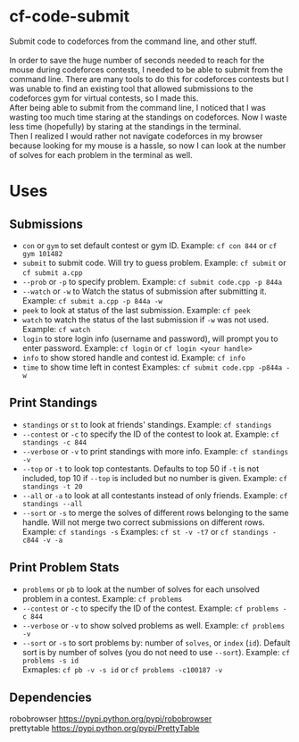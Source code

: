 # cf-code-submit
Submit code to codeforces from the command line, and other stuff. <br />
<br />
In order to save the huge number of seconds needed to reach for the mouse during codeforces contests, I needed to be able to submit from the command line. There are many tools to do this for codeforces contests but I was unable to find an existing tool that allowed submissions to the codeforces gym for virtual contests, so I made this. <br />
After being able to submit from the command line, I noticed that I was wasting too much time staring at the standings on codeforces. Now I waste less time (hopefully) by staring at the standings in the terminal. <br />
Then I realized I would rather not navigate codeforces in my browser because looking for my mouse is a hassle, so now I can look at the number of solves for each problem in the terminal as well. <br />

# Uses
## Submissions
- `con` or `gym` to set default contest or gym ID. Example: `cf con 844` or `cf gym 101482` <br />
- `submit` to submit code. Will try to guess problem. Example: `cf submit` or `cf submit a.cpp` <br />
- `--prob` or `-p` to specify problem. Example: `cf submit code.cpp -p 844a` <br />
- `--watch` or `-w` to Watch the status of submission after submitting it. Example: `cf submit a.cpp -p 844a -w` <br />
- `peek` to look at status of the last submission. Example: `cf peek` <br />
- `watch` to watch the status of the last submission if `-w` was not used. Example: `cf watch` <br />
- `login` to store login info (username and password), will prompt you to enter password. Example: `cf login` or `cf login <your handle>` <br />
- `info` to show stored handle and contest id. Example: `cf info` <br />
- `time` to show time left in contest
Examples: `cf submit code.cpp -p844a -w` <br />
## Print Standings
- `standings` or `st` to look at friends' standings. Example: `cf standings` <br />
- `--contest` or `-c` to specify the ID of the contest to look at. Example: `cf standings -c 844` <br />
- `--verbose` or `-v` to print standings with more info. Example: `cf standings -v` <br />
- `--top` or `-t` to look top contestants. Defaults to top 50 if `-t` is not included, top 10 if `--top` is included but no number is given. Example: `cf standings -t 20` <br />
- `--all` or `-a` to look at all contestants instead of only friends. Example: `cf standings --all`
- `--sort` or `-s` to merge the solves of different rows belonging to the same handle. Will not merge two correct submissions on different rows. Example: `cf standings -s`
Examples: `cf st -v -t7` or `cf standings -c844 -v -a` <br />
## Print Problem Stats
- `problems` or `pb` to look at the number of solves for each unsolved problem in a contest. Example: `cf problems` <br />
- `--contest` or `-c` to specify the ID of the contest. Example: `cf problems -c 844` <br />
- `--verbose` or `-v` to show solved problems as well. Example: `cf problems -v` <br />
- `--sort` or `-s` to sort problems by: number of `solves`, or `index` (`id`). Default sort is by number of solves (you do not need to use `--sort`). Example: `cf problems -s id` <br />
Exmaples: `cf pb -v -s id` or `cf problems -c100187 -v` <br />

## Dependencies
robobrowser https://pypi.python.org/pypi/robobrowser <br />
prettytable https://pypi.python.org/pypi/PrettyTable <br />
